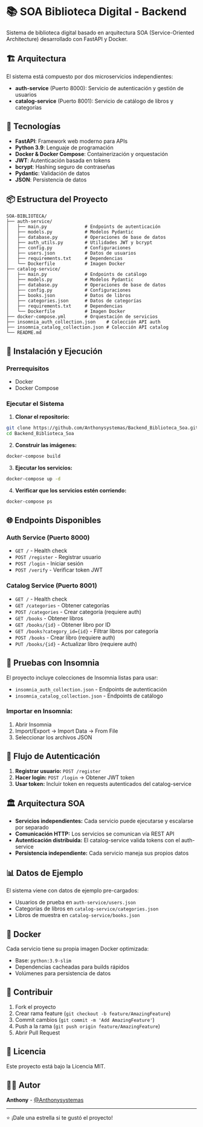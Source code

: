 # 📚 SOA Biblioteca Digital - Backend

Sistema de biblioteca digital basado en arquitectura SOA (Service-Oriented Architecture) desarrollado con FastAPI y Docker.

## 🏗️ Arquitectura

El sistema está compuesto por dos microservicios independientes:

- **auth-service** (Puerto 8000): Servicio de autenticación y gestión de usuarios
- **catalog-service** (Puerto 8001): Servicio de catálogo de libros y categorías

## 🚀 Tecnologías

- **FastAPI**: Framework web moderno para APIs
- **Python 3.9**: Lenguaje de programación
- **Docker & Docker Compose**: Containerización y orquestación
- **JWT**: Autenticación basada en tokens
- **bcrypt**: Hashing seguro de contraseñas
- **Pydantic**: Validación de datos
- **JSON**: Persistencia de datos

## 📦 Estructura del Proyecto

```
SOA-BIBLIOTECA/
├── auth-service/
│   ├── main.py              # Endpoints de autenticación
│   ├── models.py            # Modelos Pydantic
│   ├── database.py          # Operaciones de base de datos
│   ├── auth_utils.py        # Utilidades JWT y bcrypt
│   ├── config.py            # Configuraciones
│   ├── users.json           # Datos de usuarios
│   ├── requirements.txt     # Dependencias
│   └── Dockerfile           # Imagen Docker
├── catalog-service/
│   ├── main.py              # Endpoints de catálogo
│   ├── models.py            # Modelos Pydantic
│   ├── database.py          # Operaciones de base de datos
│   ├── config.py            # Configuraciones
│   ├── books.json           # Datos de libros
│   ├── categories.json      # Datos de categorías
│   ├── requirements.txt     # Dependencias
│   └── Dockerfile           # Imagen Docker
├── docker-compose.yml       # Orquestación de servicios
├── insomnia_auth_collection.json    # Colección API auth
├── insomnia_catalog_collection.json # Colección API catalog
└── README.md
```

## 🔧 Instalación y Ejecución

### Prerrequisitos
- Docker
- Docker Compose

### Ejecutar el Sistema

1. **Clonar el repositorio:**
```bash
git clone https://github.com/Anthonysystemas/Backend_Biblioteca_Soa.git
cd Backend_Biblioteca_Soa
```

2. **Construir las imágenes:**
```bash
docker-compose build
```

3. **Ejecutar los servicios:**
```bash
docker-compose up -d
```

4. **Verificar que los servicios estén corriendo:**
```bash
docker-compose ps
```

## 🌐 Endpoints Disponibles

### Auth Service (Puerto 8000)
- `GET /` - Health check
- `POST /register` - Registrar usuario
- `POST /login` - Iniciar sesión
- `POST /verify` - Verificar token JWT

### Catalog Service (Puerto 8001)
- `GET /` - Health check
- `GET /categories` - Obtener categorías
- `POST /categories` - Crear categoría (requiere auth)
- `GET /books` - Obtener libros
- `GET /books/{id}` - Obtener libro por ID
- `GET /books?category_id={id}` - Filtrar libros por categoría
- `POST /books` - Crear libro (requiere auth)
- `PUT /books/{id}` - Actualizar libro (requiere auth)

## 🧪 Pruebas con Insomnia

El proyecto incluye colecciones de Insomnia listas para usar:
- `insomnia_auth_collection.json` - Endpoints de autenticación
- `insomnia_catalog_collection.json` - Endpoints de catálogo

### Importar en Insomnia:
1. Abrir Insomnia
2. Import/Export → Import Data → From File
3. Seleccionar los archivos JSON

## 🔐 Flujo de Autenticación

1. **Registrar usuario:** `POST /register`
2. **Hacer login:** `POST /login` → Obtener JWT token
3. **Usar token:** Incluir token en requests autenticados del catalog-service

## 🏛️ Arquitectura SOA

- **Servicios independientes:** Cada servicio puede ejecutarse y escalarse por separado
- **Comunicación HTTP:** Los servicios se comunican vía REST API
- **Autenticación distribuida:** El catalog-service valida tokens con el auth-service
- **Persistencia independiente:** Cada servicio maneja sus propios datos

## 📊 Datos de Ejemplo

El sistema viene con datos de ejemplo pre-cargados:
- Usuarios de prueba en `auth-service/users.json`
- Categorías de libros en `catalog-service/categories.json`
- Libros de muestra en `catalog-service/books.json`

## 🐳 Docker

Cada servicio tiene su propia imagen Docker optimizada:
- Base: `python:3.9-slim`
- Dependencias cacheadas para builds rápidos
- Volúmenes para persistencia de datos

## 🤝 Contribuir

1. Fork el proyecto
2. Crear rama feature (`git checkout -b feature/AmazingFeature`)
3. Commit cambios (`git commit -m 'Add AmazingFeature'`)
4. Push a la rama (`git push origin feature/AmazingFeature`)
5. Abrir Pull Request

## 📝 Licencia

Este proyecto está bajo la Licencia MIT.

## 👨‍💻 Autor

**Anthony** - [@Anthonysystemas](https://github.com/Anthonysystemas)

---

⭐ ¡Dale una estrella si te gustó el proyecto!